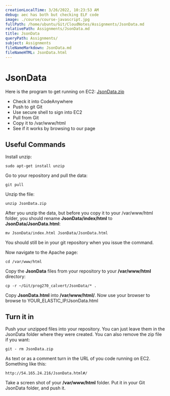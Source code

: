 ```yaml
---
creationLocalTime: 3/26/2022, 10:23:53 AM
debug: aec has both but checking ELF code
image: ./course/course-javascript.jpg
fullPath: /home/ubuntu/Git/CloudNotes/Assignments/JsonData.md
relativePath: Assignments/JsonData.md
title: JsonData
queryPath: Assignments/
subject: Assignments
fileNameMarkdown: JsonData.md
fileNameHTML: JsonData.html
---
```



<!-- toc -->
<!-- tocstop -->

# JsonData

Here is the program to get running on EC2: [JsonData.zip](http://www.elvenware.com/charlie/downloads/JsonData.zip)

- Check it into CodeAnywhere
- Push to git Git
- Use secure shell to sign into EC2
- Pull from Git
- Copy it to /var/www/html
- See if it works by browsing to our page
 
 ## Useful Commands

Install unzip: 

	sudo apt-get install unzip

Go to your repository and pull the data: 
	
	git pull

Unzip the file:

	unzip JsonData.zip

After you unzip the data, but before you copy it to your /var/www/html folder, you should rename **JsonData/index/html** to **JsonData/JsonData.html**:

	mv JsonData/index.html JsonData/JsonData.html

You should still be in your git repository when you issue the command.

 Now navigate to the Apache page: 
	
	cd /var/www/html

Copy the **JsonData** files from your repository to your **/var/www/html** directory:

	cp -r ~/Git/prog270_calvert/JsonData/* .

Copy **JsonData.html** into **/var/www/html/**. Now use your browser to browse to YOUR_ELASTIC_IP/JsonData.html

## Turn it in

Push your unzipped files into your repository. You can just leave them in the JsonData folder where they were created. You can also remove the zip file if you want:

	git - rm JsonData.zip

As text or as a comment turn in the URL of you code running on EC2. Something like this:

	http://54.165.24.216/JsonData.html#/

Take a screen shot of your **/var/www/html** folder. Put it in your Git JsonData folder, and push it.

